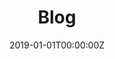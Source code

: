 ---
title: "Blog"  # Add a page title.
summary: "Hello!"  # Add a page description.
date: "2019-01-01T00:00:00Z"  # Add today's date.
headless: false
type: "widget_page"  # Page type is a Widget Page
---